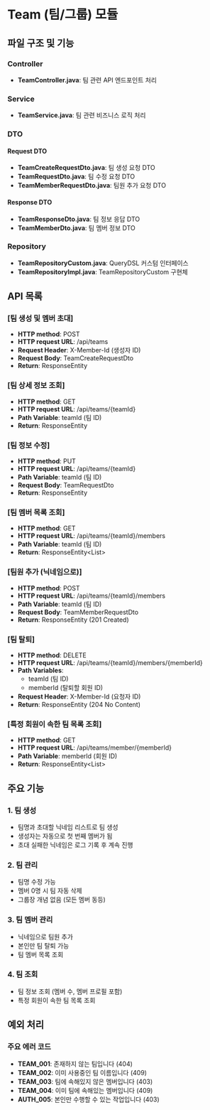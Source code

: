# Team (팀/그룹) 모듈

## 파일 구조 및 기능

### Controller
- **TeamController.java**: 팀 관련 API 엔드포인트 처리

### Service
- **TeamService.java**: 팀 관련 비즈니스 로직 처리

### DTO

#### Request DTO
- **TeamCreateRequestDto.java**: 팀 생성 요청 DTO
- **TeamRequestDto.java**: 팀 수정 요청 DTO
- **TeamMemberRequestDto.java**: 팀원 추가 요청 DTO

#### Response DTO
- **TeamResponseDto.java**: 팀 정보 응답 DTO
- **TeamMemberDto.java**: 팀 멤버 정보 DTO

### Repository
- **TeamRepositoryCustom.java**: QueryDSL 커스텀 인터페이스
- **TeamRepositoryImpl.java**: TeamRepositoryCustom 구현체

## API 목록

### [팀 생성 및 멤버 초대]
- **HTTP method**: POST
- **HTTP request URL**: /api/teams
- **Request Header**: X-Member-Id (생성자 ID)
- **Request Body**: TeamCreateRequestDto
- **Return**: ResponseEntity<TeamResponseDto>

### [팀 상세 정보 조회]
- **HTTP method**: GET
- **HTTP request URL**: /api/teams/{teamId}
- **Path Variable**: teamId (팀 ID)
- **Return**: ResponseEntity<TeamResponseDto>

### [팀 정보 수정]
- **HTTP method**: PUT
- **HTTP request URL**: /api/teams/{teamId}
- **Path Variable**: teamId (팀 ID)
- **Request Body**: TeamRequestDto
- **Return**: ResponseEntity<TeamResponseDto>

### [팀 멤버 목록 조회]
- **HTTP method**: GET
- **HTTP request URL**: /api/teams/{teamId}/members
- **Path Variable**: teamId (팀 ID)
- **Return**: ResponseEntity<List<TeamMemberDto>>

### [팀원 추가 (닉네임으로)]
- **HTTP method**: POST
- **HTTP request URL**: /api/teams/{teamId}/members
- **Path Variable**: teamId (팀 ID)
- **Request Body**: TeamMemberRequestDto
- **Return**: ResponseEntity<Void> (201 Created)

### [팀 탈퇴]
- **HTTP method**: DELETE
- **HTTP request URL**: /api/teams/{teamId}/members/{memberId}
- **Path Variables**: 
  - teamId (팀 ID)
  - memberId (탈퇴할 회원 ID)
- **Request Header**: X-Member-Id (요청자 ID)
- **Return**: ResponseEntity<Void> (204 No Content)

### [특정 회원이 속한 팀 목록 조회]
- **HTTP method**: GET
- **HTTP request URL**: /api/teams/member/{memberId}
- **Path Variable**: memberId (회원 ID)
- **Return**: ResponseEntity<List<TeamResponseDto>>

## 주요 기능

### 1. 팀 생성
- 팀명과 초대할 닉네임 리스트로 팀 생성
- 생성자는 자동으로 첫 번째 멤버가 됨
- 초대 실패한 닉네임은 로그 기록 후 계속 진행

### 2. 팀 관리
- 팀명 수정 가능
- 멤버 0명 시 팀 자동 삭제
- 그룹장 개념 없음 (모든 멤버 동등)

### 3. 팀 멤버 관리
- 닉네임으로 팀원 추가
- 본인만 팀 탈퇴 가능
- 팀 멤버 목록 조회

### 4. 팀 조회
- 팀 정보 조회 (멤버 수, 멤버 프로필 포함)
- 특정 회원이 속한 팀 목록 조회

## 예외 처리

### 주요 에러 코드
- **TEAM_001**: 존재하지 않는 팀입니다 (404)
- **TEAM_002**: 이미 사용중인 팀 이름입니다 (409)
- **TEAM_003**: 팀에 속해있지 않은 멤버입니다 (403)
- **TEAM_004**: 이미 팀에 속해있는 멤버입니다 (409)
- **AUTH_005**: 본인만 수행할 수 있는 작업입니다 (403)